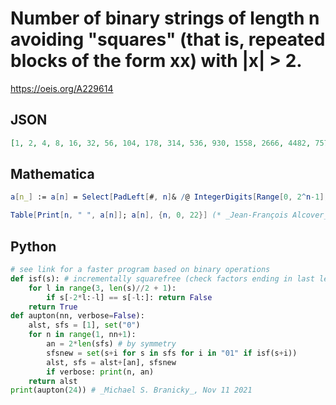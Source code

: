 # Number of binary strings of length n avoiding "squares" \(that is, repeated blocks of the form xx\) with \|x\| \> 2\.
https://oeis.org/A229614
## JSON
```JSON
[1, 2, 4, 8, 16, 32, 56, 104, 178, 314, 536, 930, 1558, 2666, 4482, 7574, 12686, 21360, 35812, 60152, 100812, 169122, 283498, 475356, 796292, 1334558, 2235888, 3746534, 6276048, 10515080, 17614726, 29510362, 49434792, 82815016, 138729368, 232399846, 389306052]
```
## Mathematica
```Mathematica
a[n_] := a[n] = Select[PadLeft[#, n]& /@ IntegerDigits[Range[0, 2^n-1], 2], {} == SequencePosition[#, {b__, b__} /; Length[{b}] >= 3, 1]&] // Length;
```
```Mathematica
Table[Print[n, " ", a[n]]; a[n], {n, 0, 22}] (* _Jean-François Alcover_, Nov 11 2021 *)
```
## Python
```Python
# see link for a faster program based on binary operations
def isf(s): # incrementally squarefree (check factors ending in last letter)
    for l in range(3, len(s)//2 + 1):
        if s[-2*l:-l] == s[-l:]: return False
    return True
def aupton(nn, verbose=False):
    alst, sfs = [1], set("0")
    for n in range(1, nn+1):
        an = 2*len(sfs) # by symmetry
        sfsnew = set(s+i for s in sfs for i in "01" if isf(s+i))
        alst, sfs = alst+[an], sfsnew
        if verbose: print(n, an)
    return alst
print(aupton(24)) # _Michael S. Branicky_, Nov 11 2021
```
